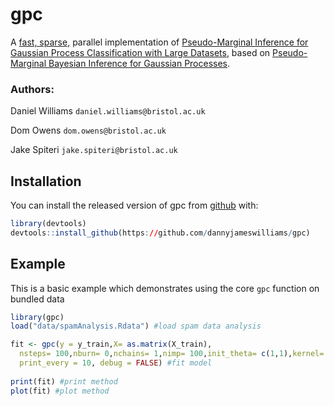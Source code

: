 
# gpc

<!-- badges: start -->
<!-- badges: end -->

A [fast, sparse,](https://papers.nips.cc/paper/2240-fast-sparse-gaussian-process-methods-the-informative-vector-machine.pdf) parallel implementation of [Pseudo-Marginal Inference for
Gaussian Process Classification with Large Datasets](https://github.com/jakespiteri/GPclassification/blob/master/report/main.pdf), based on [Pseudo-Marginal Bayesian Inference for Gaussian Processes](https://www.researchgate.net/publication/262954130_Pseudo-Marginal_Bayesian_Inference_for_Gaussian_Processes).

### Authors:

Daniel Williams `daniel.williams@bristol.ac.uk`

Dom Owens `dom.owens@bristol.ac.uk`

Jake Spiteri `jake.spiteri@bristol.ac.uk`

## Installation

You can install the released version of gpc from [github](https://github.com/dannyjameswilliams/gpc) with:

``` r
library(devtools)
devtools::install_github(https://github.com/dannyjameswilliams/gpc)
```

## Example

This is a basic example which demonstrates using the core `gpc` function on bundled data

``` r
library(gpc)
load("data/spamAnalysis.Rdata") #load spam data analysis

fit <- gpc(y = y_train,X= as.matrix(X_train), 
  nsteps= 100,nburn= 0,nchains= 1,nimp= 100,init_theta= c(1,1),kernel= f,
  print_every = 10, debug = FALSE) #fit model
  
print(fit) #print method
plot(fit) #plot method
```

